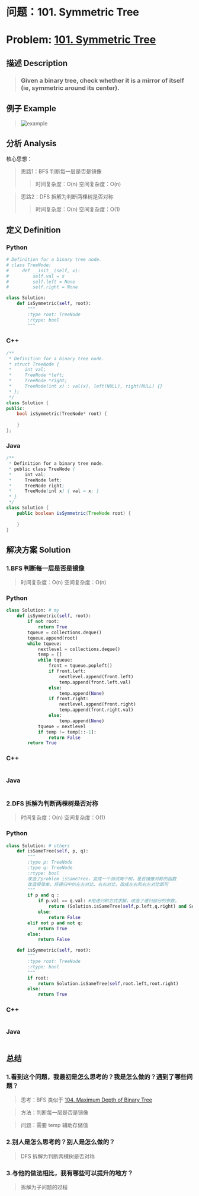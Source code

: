 
# 问题：101. Symmetric Tree
# Problem: [101. Symmetric Tree](https://leetcode.com/problems/symmetric-tree/description/)

## 描述 Description
> ### Given a binary tree, check whether it is a mirror of itself (ie, symmetric around its center).

## 例子 Example

> ![example](https://github.com/Decalogue/AlgorithmMap/blob/master/img/leetcode/101.png "example")

## 分析 Analysis

核心思想：
> 思路1：BFS 判断每一层是否是镜像
>> 时间复杂度：O(n)
>> 空间复杂度：O(n)

> 思路2：DFS 拆解为判断两棵树是否对称
>> 时间复杂度：O(n)
>> 空间复杂度：O(1)

## 定义 Definition

### Python


```python
# Definition for a binary tree node.
# class TreeNode:
#     def __init__(self, x):
#         self.val = x
#         self.left = None
#         self.right = None

class Solution:
    def isSymmetric(self, root):
        """
        :type root: TreeNode
        :rtype: bool
        """
```

### C++

```c++
/**
 * Definition for a binary tree node.
 * struct TreeNode {
 *     int val;
 *     TreeNode *left;
 *     TreeNode *right;
 *     TreeNode(int x) : val(x), left(NULL), right(NULL) {}
 * };
 */
class Solution {
public:
    bool isSymmetric(TreeNode* root) {
        
    }
};
```

### Java

```java
/**
 * Definition for a binary tree node.
 * public class TreeNode {
 *     int val;
 *     TreeNode left;
 *     TreeNode right;
 *     TreeNode(int x) { val = x; }
 * }
 */
class Solution {
    public boolean isSymmetric(TreeNode root) {
        
    }
}
```

## 解决方案 Solution

### 1.BFS 判断每一层是否是镜像

> 时间复杂度：O(n)
> 空间复杂度：O(n)

### Python


```python
class Solution: # my
    def isSymmetric(self, root):    
        if not root:
            return True
        tqueue = collections.deque()
        tqueue.append(root)
        while tqueue:
            nextlevel = collections.deque()
            temp = []
            while tqueue:
                front = tqueue.popleft()
                if front.left:
                    nextlevel.append(front.left)
                    temp.append(front.left.val)
                else:
                    temp.append(None)
                if front.right:
                    nextlevel.append(front.right)
                    temp.append(front.right.val)
                else:
                    temp.append(None)
            tqueue = nextlevel
            if temp != temp[::-1]:
                return False
        return True
```

### C++

```c++

```

### Java

```java

```

### 2.DFS 拆解为判断两棵树是否对称

> 时间复杂度：O(n)
> 空间复杂度：O(1)

### Python


```python
class Solution: # others
    def isSameTree(self, p, q):
        """
        :type p: TreeNode
        :type q: TreeNode
        :rtype: bool
        改造了problem isSameTree，变成一个测试两个树，是否镜像对称的函数
        改造很简单，将递归中的左左对比、右右对比，改成左右和右左对比即可
        """
        if p and q :
            if p.val == q.val: #用递归和方式求解，改造了递归部分的参数，
                return (Solution.isSameTree(self,p.left,q.right) and Solution.isSameTree(self,p.right,q.left))
            else:
                return False
        elif not p and not q:
            return True
        else:
            return False

    def isSymmetric(self, root):
        """
        :type root: TreeNode
        :rtype: bool
        """
        if root:
            return Solution.isSameTree(self,root.left,root.right)
        else:
            return True  
```

### C++

```c++

```

### Java

```Java

```

## 总结

### 1.看到这个问题，我最初是怎么思考的？我是怎么做的？遇到了哪些问题？
> 思考：BFS 类似于 [104. Maximum Depth of Binary Tree](https://github.com/Decalogue/AlgorithmMap/blob/master/leetcode/104.md)

> 方法：判断每一层是否是镜像

> 问题：需要 temp 辅助存储值

### 2.别人是怎么思考的？别人是怎么做的？
> DFS 拆解为判断两棵树是否对称

### 3.与他的做法相比，我有哪些可以提升的地方？
> 拆解为子问题的过程


```python

```
